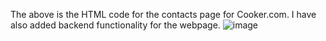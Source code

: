 The above is the HTML code for the contacts page for Cooker.com.
I have also added backend functionality for the webpage. 
![image](https://github.com/user-attachments/assets/b0117d1a-53dd-4164-9398-4b15bb550105)
